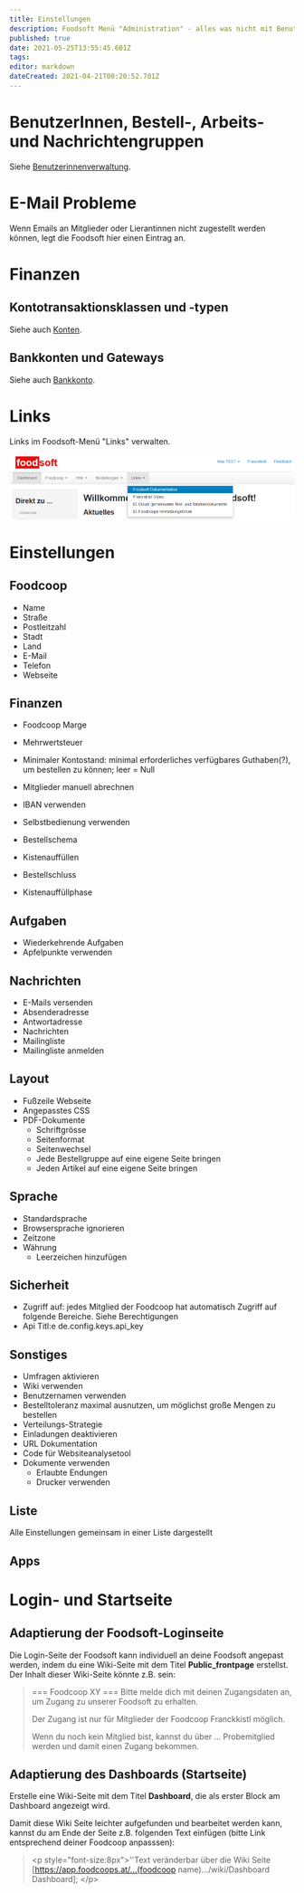```yaml
---
title: Einstellungen
description: Foodsoft Menü "Administration" - alles was nicht mit Benutzerinnenverwaltung zu tun hat
published: true
date: 2021-05-25T13:55:45.601Z
tags: 
editor: markdown
dateCreated: 2021-04-21T00:20:52.701Z
---
```


<h1 id="einstellungen-usergruppen-verwaltung" class="toc-header"><a class="toc-anchor" href="#usergruppen-verwaltung"></a>BenutzerInnen, Bestell-, Arbeits- und Nachrichtengruppen</h1>

Siehe [Benutzerinnenverwaltung](Benutzerverwaltung).

<h1 id="einstellungen-email-probleme" class="toc-header"><a class="toc-anchor" href="#email-probleme"></a>E-Mail Probleme</h1>

Wenn Emails an Mitglieder oder Lierantinnen nicht zugestellt werden können, legt die Foodsoft hier einen Eintrag an. 

<h1 id="einstellungen-finanzen" class="toc-header"><a class="toc-anchor" href="#einstellungen-finanzen"></a>Finanzen</h1>


<h2 id="einstellungen-ktk-ktt" class="toc-header"><a class="toc-anchor" href="#einstellungen-ktk-ktt"></a>Kontotransaktionsklassen und -typen </h2>

Siehe auch  [Konten](Konten).


<h2 id="einstellungen-bankkonten-gateways" class="toc-header"><a class="toc-anchor" href="#einstellungen-bankkonten-gateways"></a>Bankkonten und Gateways</h2>

Siehe auch [Bankkonto](Finanzen/Bankkonto).


<h1 id="einstellungen-links" class="toc-header"><a class="toc-anchor" href="#einstellungen-links"></a>Links</h1>

Links im Foodsoft-Menü "Links" verwalten.

![links-menue.png](/links-menue.png)

<h1 id="einstellungen-einstellungen" class="toc-header"><a class="toc-anchor" href="#einstellungen-einstellungen"></a>Einstellungen</h1>

<h2 id="einstellungen-foodcoop" class="toc-header"><a class="toc-anchor" href="#einstellungen-foodcoop"></a>Foodcoop</h2>

- Name
- Straße
- Postleitzahl
- Stadt
- Land
- E-Mail
- Telefon
- Webseite


<h2 id="einstellungen-einstellungen-finanzen" class="toc-header"><a class="toc-anchor" href="#einstellungen-einstellungen-finanzen"></a>Finanzen</h2>

- Foodcoop Marge
- Mehrwertsteuer

- Minimaler Kontostand: minimal erforderliches verfügbares Guthaben(?), um bestellen zu können; leer = Null
- Mitglieder manuell abrechnen
- IBAN verwenden
- Selbstbedienung verwenden
- Bestellschema
- Kistenauffüllen 
- Bestellschluss
- Kistenauffüllphase


<h2 id="einstellungen-aufgaben" class="toc-header"><a class="toc-anchor" href="#einstellungen-aufgaben"></a>Aufgaben</h2>

- Wiederkehrende Aufgaben
- Apfelpunkte verwenden

<h2 id="einstellungen-nachrichten" class="toc-header"><a class="toc-anchor" href="#einstellungen-nachrichten"></a>Nachrichten</h2>

- E-Mails versenden
- Absenderadresse
- Antwortadresse
- Nachrichten
- Mailingliste
- Mailingliste anmelden


<h2 id="einstellungen-layout" class="toc-header"><a class="toc-anchor" href="#einstellungen-layout"></a>Layout</h2>

- Fußzeile Webseite
- Angepasstes CSS
- PDF-Dokumente
  - Schriftgrösse
  - Seitenformat
  - Seitenwechsel
  - Jede Bestellgruppe auf eine eigene Seite bringen
  - Jeden Artikel auf eine eigene Seite bringen

<h2 id="einstellungen-sprache" class="toc-header"><a class="toc-anchor" href="#einstellungen-sprache"></a>Sprache</h2>

- Standardsprache
- Browsersprache ignorieren
- Zeitzone
- Währung
  - Leerzeichen hinzufügen 

<h2 id="einstellungen-sicherheit" class="toc-header"><a class="toc-anchor" href="#einstellungen-sicherheit"></a>Sicherheit</h2>

- Zugriff auf: jedes Mitglied der Foodcoop hat automatisch Zugriff auf folgende Bereiche. Siehe Berechtigungen
- Api Titl:e de.config.keys.api\_key

<h2 id="einstellungen-sonstiges" class="toc-header"><a class="toc-anchor" href="#einstellungen-sonstiges"></a>Sonstiges</h2>

- Umfragen aktivieren
- Wiki verwenden
- Benutzernamen verwenden
- Bestelltoleranz maximal ausnutzen, um möglichst große Mengen zu bestellen
- Verteilungs-Strategie
- Einladungen deaktivieren
- URL Dokumentation
- Code für Websiteanalysetool
- Dokumente verwenden
  - Erlaubte Endungen
  - Drucker verwenden

<h2 id="einstellungen-liste" class="toc-header"><a class="toc-anchor" href="#einstellungen-liste"></a>Liste</h2>

Alle Einstellungen gemeinsam in einer Liste dargestellt


<h2 id="einstellungen-apps" class="toc-header"><a class="toc-anchor" href="#einstellungen-apps"></a>Apps</h2>


<h1 id="einstellungen-startseite" class="toc-header"><a class="toc-anchor" href="#einstellungen-startseite"></a>Login- und Startseite</h1>

<h2 id="einstellungen-anmeldseite-individuell" class="toc-header"><a class="toc-anchor" href="#einstellungen-anmeldseite-individuell"></a>Adaptierung der Foodsoft-Loginseite</h2>

Die Login-Seite der Foodsoft kann individuell an deine Foodsoft angepast werden, indem du eine Wiki-Seite mit dem Titel **Public\_frontpage** erstellst. Der Inhalt dieser Wiki-Seite könnte z.B. sein:

> === Foodcoop XY ===
> Bitte melde dich mit deinen Zugangsdaten an, um Zugang zu unserer Foodsoft zu erhalten. 
>
> Der Zugang ist nur für Mitglieder der Foodcoop Franckkistl möglich. 
>
> Wenn du noch kein Mitglied bist, kannst du über ... Probemitglied werden  und damit einen Zugang bekommen.

<h2 id="einstellungen-dashboard-individuell" class="toc-header"><a class="toc-anchor" href="#einstellungen-dashboard-individuell"></a>Adaptierung des Dashboards (Startseite)</h2>

Erstelle eine Wiki-Seite mit dem Titel **Dashboard**, die als erster Block am Dashboard angezeigt wird. 

Damit diese Wiki Seite leichter aufgefunden und bearbeitet werden kann, kannst du am Ende der Seite z.B. folgenden Text einfügen (bitte Link entsprechend deiner Foodcoop anpasssen): 


> \<p style="font-size:8px">''Text veränderbar über die Wiki Seite 
> \[https://app.foodcoops.at/...(foodcoop name).../wiki/Dashboard 
> Dashboard];  \</p>


